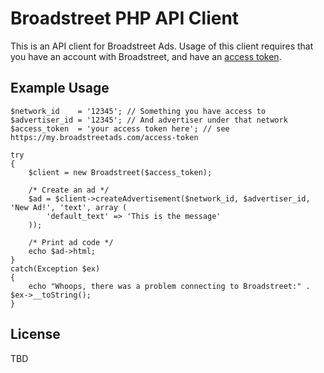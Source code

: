 # Broadstreet PHP API Client

This is an API client for Broadstreet Ads. Usage of this client requires that you have an account with Broadstreet, and have an [access token](https://my.broadstreetads.com/access-token).

## Example Usage

    $network_id    = '12345'; // Something you have access to
    $advertiser_id = '12345'; // And advertiser under that network
    $access_token  = 'your access token here'; // see https://my.broadstreetads.com/access-token
    
    try
    {
        $client = new Broadstreet($access_token);
        
        /* Create an ad */
        $ad = $client->createAdvertisement($network_id, $advertiser_id, 'New Ad!', 'text', array (
            'default_text' => 'This is the message'
        ));
        
        /* Print ad code */
        echo $ad->html;
    }
    catch(Exception $ex)
    {
        echo "Whoops, there was a problem connecting to Broadstreet:" . $ex->__toString();
    }

## License

TBD

